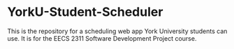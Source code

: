 # YorkU-Student-Scheduler
This is the repository for a scheduling web app York University students can use. It is for the EECS 2311 Software Development Project course.
